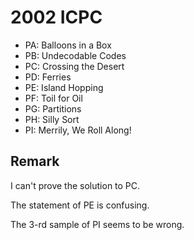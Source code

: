 # 2002 ICPC

* PA: Balloons in a Box 
* PB: Undecodable Codes 
* PC: Crossing the Desert 
* PD: Ferries 
* PE: Island Hopping 
* PF: Toil for Oil 
* PG: Partitions 
* PH: Silly Sort 
* PI: Merrily, We Roll Along! 

## Remark

I can't prove the solution to PC.

The statement of PE is confusing.

The 3-rd sample of PI seems to be wrong.